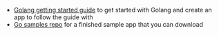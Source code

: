 * [Golang getting started guide](https://golang.org/doc/install) to get started with Golang and create an app to follow the guide with
* [Go samples repo](https://github.com/okta/samples-golang/tree/master/resource-server) for a finished sample app that you can download
